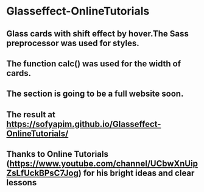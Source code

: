 # Glasseffect-OnlineTutorials
## Glass cards with shift effect by hover.The Sass preprocessor was used for styles.
## The function calc() was used for the width of cards.

## The section is going to be a full website soon.
## The result at https://sofyapim.github.io/Glasseffect-OnlineTutorials/

## Thanks to Online Tutorials (https://www.youtube.com/channel/UCbwXnUipZsLfUckBPsC7Jog) for his bright ideas and clear lessons